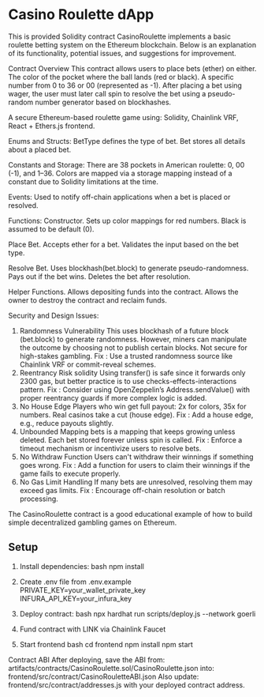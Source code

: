 # Casino Roulette dApp

This is provided Solidity contract CasinoRoulette implements a basic roulette betting system on the Ethereum blockchain. Below is an explanation of its functionality, potential issues, and suggestions for improvement.

Contract Overview
This contract allows users to place bets (ether) on either. The color of the pocket where the ball lands (red or black). A specific number from 0 to 36 or 00 (represented as -1). After placing a bet using wager, the user must later call spin to resolve the bet using a pseudo-random number generator based on blockhashes.

A secure Ethereum-based roulette game using: Solidity, Chainlink VRF, React + Ethers.js frontend.

Enums and Structs: BetType defines the type of bet. Bet stores all details about a placed bet.

Constants and Storage: There are 38 pockets in American roulette: 0, 00 (-1), and 1–36. Colors are mapped via a storage mapping instead of a constant due to Solidity limitations at the time.

Events: Used to notify off-chain applications when a bet is placed or resolved.

Functions:
Constructor. Sets up color mappings for red numbers. Black is assumed to be default (0).

Place Bet. Accepts ether for a bet. Validates the input based on the bet type.

Resolve Bet. Uses blockhash(bet.block) to generate pseudo-randomness. Pays out if the bet wins. Deletes the bet after resolution.

Helper Functions. Allows depositing funds into the contract. Allows the owner to destroy the contract and reclaim funds.

Security and Design Issues:
1. Randomness Vulnerability
This uses blockhash of a future block (bet.block) to generate randomness. However, miners can manipulate the outcome by choosing not to publish certain blocks.
Not secure for high-stakes gambling.
Fix : Use a trusted randomness source like Chainlink VRF or commit-reveal schemes.
2. Reentrancy Risk solidity
Using transfer() is safe since it forwards only 2300 gas, but better practice is to use checks-effects-interactions pattern.
Fix : Consider using OpenZeppelin’s Address.sendValue() with proper reentrancy guards if more complex logic is added.
3. No House Edge
Players who win get full payout: 2x for colors, 35x for numbers.
Real casinos take a cut (house edge).
Fix : Add a house edge, e.g., reduce payouts slightly.
4. Unbounded Mapping
bets is a mapping that keeps growing unless deleted.
Each bet stored forever unless spin is called.
Fix : Enforce a timeout mechanism or incentivize users to resolve bets.
5. No Withdraw Function
Users can't withdraw their winnings if something goes wrong.
Fix : Add a function for users to claim their winnings if the game fails to execute properly.
6. No Gas Limit Handling
If many bets are unresolved, resolving them may exceed gas limits.
Fix : Encourage off-chain resolution or batch processing.

The CasinoRoulette contract is a good educational example of how to build simple decentralized gambling games on Ethereum. 

## Setup

1. Install dependencies:
bash
npm install

2. Create .env file from .env.example
PRIVATE_KEY=your_wallet_private_key
INFURA_API_KEY=your_infura_key

3. Deploy contract:
bash
npx hardhat run scripts/deploy.js --network goerli

4. Fund contract with LINK via Chainlink Faucet

5. Start frontend
bash
cd frontend
npm install
npm start

Contract ABI
After deploying, save the ABI from:
artifacts/contracts/CasinoRoulette.sol/CasinoRoulette.json
into:
frontend/src/contract/CasinoRouletteABI.json
Also update:
frontend/src/contract/addresses.js
with your deployed contract address.
